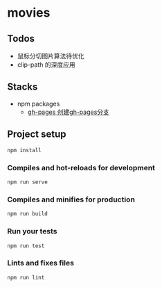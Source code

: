 # movies

## Todos
- 鼠标分切图片算法待优化
- clip-path 的深度应用

## Stacks
- npm packages
  - [gh-pages 创建gh-pages分支](https://github.com/tschaub/gh-pages#options)


## Project setup
```
npm install
```

### Compiles and hot-reloads for development
```
npm run serve
```

### Compiles and minifies for production
```
npm run build
```

### Run your tests
```
npm run test
```

### Lints and fixes files
```
npm run lint
```
